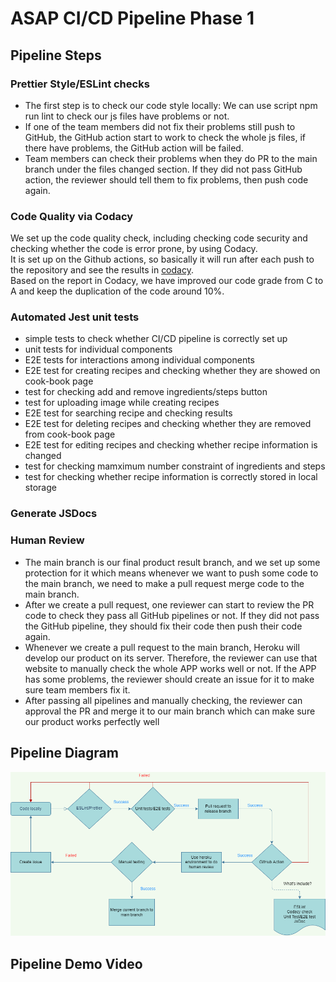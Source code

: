 # ASAP CI/CD Pipeline Phase 1

## Pipeline Steps

### Prettier Style/ESLint checks

- The first step is to check our code style locally: We can use script npm run lint to check our js files have problems or not.
- If one of the team members did not fix their problems still push to GitHub, the GitHub action start to work to check the whole js files, if there have problems, the GitHub action will be failed.
- Team members can check their problems when they do PR to the main branch under the files changed section. If they did not pass GitHub action, the reviewer should tell them to fix problems, then push code again.

### Code Quality via Codacy

We set up the code quality check, including checking code security and checking whether the code is error prone, by using Codacy.  
It is set up on the Github actions, so basically it will run after each push to the repository and see the results in [codacy](https://app.codacy.com/gh/cse110-fa21-group7/cse110-fa21-group7/dashboard).  
Based on the report in Codacy, we have improved our code grade from C to A and keep the duplication of the code around 10%.

### Automated Jest unit tests

- simple tests to check whether CI/CD pipeline is correctly set up
- unit tests for individual components
- E2E tests for interactions among individual components
- E2E test for creating recipes and checking whether they are showed on cook-book page
- test for checking add and remove ingredients/steps button
- test for uploading image while creating recipes
- E2E test for searching recipe and checking results
- E2E test for deleting recipes and checking whether they are removed from cook-book page
- E2E test for editing recipes and checking whether recipe information is changed
- test for checking mamximum number constraint of ingredients and steps
- test for checking whether recipe information is correctly stored in local storage

### Generate JSDocs

### Human Review

- The main branch is our final product result branch, and we set up some protection for it which means whenever we want to push some code to the main branch, we need to make a pull request merge code to the main branch.
- After we create a pull request, one reviewer can start to review the PR code to check they pass all GitHub pipelines or not. If they did not pass the GitHub pipeline, they should fix their code then push their code again.
- Whenever we create a pull request to the main branch, Heroku will develop our product on its server. Therefore, the reviewer can use that website to manually check the whole APP works well or not. If the APP has some problems, the reviewer should create an issue for it to make sure team members fix it.
- After passing all pipelines and manually checking, the reviewer can approval the PR and merge it to our main branch which can make sure our product works perfectly well

## Pipeline Diagram

<img src="./pipeline_diagram.png" alt="diagram">

## Pipeline Demo Video
